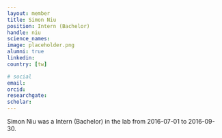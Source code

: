 ```yaml
---
layout: member
title: Simon Niu
position: Intern (Bachelor)
handle: niu
science_names:
image: placeholder.png
alumni: true
linkedin:
country: [tw]

# social
email:
orcid:
researchgate:
scholar:
---
```


Simon Niu was a Intern (Bachelor) in the lab from 2016-07-01 to 2016-09-30.
